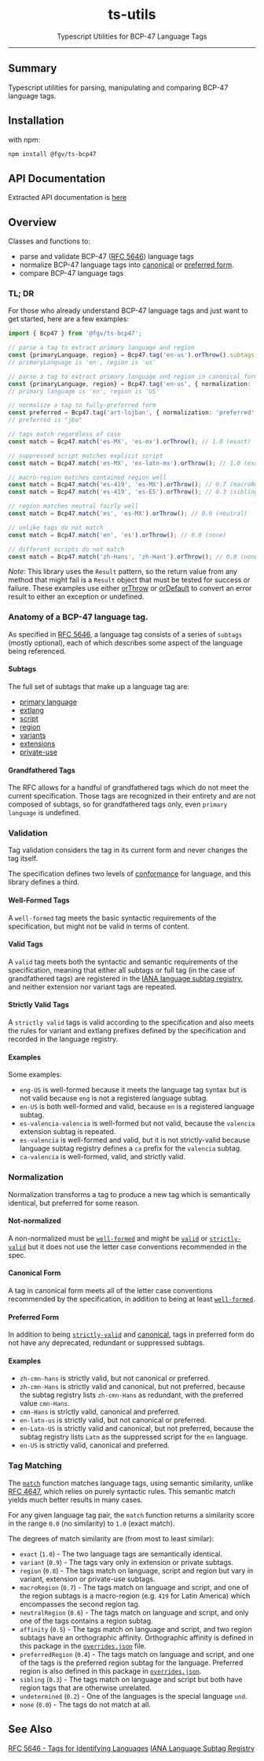 <div align="center">
  <h1>ts-utils</h1>
  Typescript Utilities for BCP-47 Language Tags
</div>

<hr/>

## Summary

Typescript utilities for parsing, manipulating and comparing BCP-47 language tags.

## Installation

with npm:
```sh
npm install @fgv/ts-bcp47
```

## API Documentation
Extracted API documentation is [here](./docs/ts-bcp47.md)

## Overview

Classes and functions to:
- parse and validate BCP-47 ([RFC 5646](https://www.rfc-editor.org/rfc/rfc5646)) language tags
- normalize BCP-47 language tags into [canonical](#canonical-form) or [preferred form](#preferred-form).
- compare BCP-47 language tags

### TL; DR
For those who already understand BCP-47 language tags and just want to get started, here are a few examples:
```ts
import { Bcp47 } from '@fgv/ts-bcp47';

// parse a tag to extract primary language and region
const {primaryLanguage, region} = Bcp47.tag('en-us').orThrow().subtags;
// primaryLanguage is 'en', region is 'us'

// parse a tag to extract primary language and region in canonical form
const {primaryLanguage, region} = Bcp47.tag('en-us', { normalization: 'canonical' }).orThrow().subtags;
// primary language is 'en', region is 'US'

// normalize a tag to fully-preferred form
const preferred = Bcp47.tag('art-lojban', { normalization: 'preferred' }).orThrow().tag;
// preferred is "jbo"

// tags match regardless of case
const match = Bcp47.match('es-MX', 'es-mx').orThrow(); // 1.0 (exact)

// suppressed script matches explicit script
const match = Bcp47.match('es-MX', 'es-latn-mx').orThrow(); // 1.0 (exact)

// macro-region matches contained region well
const match = Bcp47.match('es-419', 'es-MX').orThrow(); // 0.7 (macroRegion)
const match = Bcp47.match('es-419', 'es-ES').orThrow(); // 0.3 (sibling)

// region matches neutral fairly well
const match = Bcp47.match('es', 'es-MX').orThrow(); // 0.6 (neutral)

// unlike tags do not match
const match = Bcp47.match('en', 'es').orThrow(); // 0.0 (none)

// different scripts do not match
const match = Bcp47.match('zh-Hans', 'zh-Hant').orThrow(); // 0.0 (none)
```

*Note:* This library uses the `Result` pattern, so the return value from any method that might fail is a `Result` object that must be tested for success or failure.  These examples use either [orThrow](https://github.com/DidjaRedo/ts-utils/blob/master/docs/ts-utils.iresult.orthrow.md) or [orDefault](https://github.com/DidjaRedo/ts-utils/blob/master/docs/ts-utils.iresult.ordefault.md) to convert an error result to either an exception or undefined.

### Anatomy of a BCP-47 language tag.
As specified in [RFC 5646](https://www.rfc-editor.org/rfc/rfc5646), a language tag consists of a series of `subtags` (mostly optional), each of which describes some aspect of the language being referenced.

#### Subtags
The full set of subtags that make up a language tag are:
- [primary language](https://www.rfc-editor.org/rfc/rfc5646#section-2.2.1)
- [extlang](https://www.rfc-editor.org/rfc/rfc5646#section-2.2.2)
- [script](https://www.rfc-editor.org/rfc/rfc5646#section-2.2.3)
- [region](https://www.rfc-editor.org/rfc/rfc5646#section-2.2.4)
- [variants](https://www.rfc-editor.org/rfc/rfc5646#section-2.2.4)
- [extensions](https://www.rfc-editor.org/rfc/rfc5646#section-2.2.6)
- [private-use](https://www.rfc-editor.org/rfc/rfc5646#section-2.2.7)

#### Grandfathered Tags
The RFC allows for a handful of grandfathered tags which do not meet the current specification.  Those tags are recognized in their entirety and are not composed of subtags, so for grandfathered tags only, even `primary language` is undefined.

### Validation
Tag validation considers the tag in its current form and never changes the tag itself.

The specification defines two levels of [conformance](https://www.rfc-editor.org/rfc/rfc5646#section-2.2.9) for language, and this library defines a third.
#### Well-Formed Tags
A `well-formed` tag meets the basic syntactic requirements of the specification, but might not be valid in terms of content.
#### Valid Tags
A `valid` tag meets both the syntactic and semantic requirements of the specification, meaning that either all subtags or full tag (in the case of grandfathered tags) are registered in the [IANA language subtag registry](https://www.iana.org/assignments/language-subtag-registry/language-subtag-registry), and neither extension nor variant tags are repeated.
#### Strictly Valid Tags
A `strictly valid` tags is valid according to the specification and also meets the rules for variant and extlang prefixes defined by the specification and recorded in the language registry.
#### Examples
Some examples:
- `eng-US` is well-formed because it meets the language tag syntax but is not valid because `eng` is not a registered language subtag.
- `en-US` is both well-formed and valid, because `en` is a registered language subtag.
- `es-valencia-valencia` is well-formed but not valid, because the `valencia` extension subtag is repeated.
- `es-valencia` is well-formed and valid, but it is not strictly-valid because language subtag registry defines a `ca` prefix for the `valencia` subtag.
- `ca-valencia` is well-formed, valid, and strictly valid.

### Normalization
Normalization transforms a tag to produce a new tag which is semantically identical, but preferred for some reason.
#### Not-normalized
A non-normalized must be [`well-formed`](#well-formed-tags) and might be [`valid`](#valid-tags) or [`strictly-valid`](#strictly-valid-tags) but it does not use the letter case conventions recommended in the spec.

#### Canonical Form
A tag in canonical form meets all of the letter case conventions recommended by the specification, in addition to being at least [`well-formed`](#well-formed-tags).

#### Preferred Form
In addition to being [`strictly-valid`](#strictly-valid-tags) and [canonical](#canonical-form), tags
in preferred form do not have any deprecated, redundant or suppressed subtags.

#### Examples
- `zh-cmn-hans` is strictly valid, but not canonical or preferred.
- `zh-cmn-Hans` is strictly valid and canonical, but not preferred, because the subtag registry lists `zh-cmn-Hans` as redundant, with the preferred value `cmn-Hans`.
- `cmn-Hans` is strictly valid, canonical and preferred.
- `en-latn-us` is strictly valid, but not canonical or preferred.
- `en-Latn-US` is strictly valid and canonical, but not preferred, because the subtag registry lists `Latn` as the suppressed script for the `en` language.
- `en-US` is strictly valid, canonical and preferred.

### Tag Matching
The [`match`](docs/ts-bcp47.bcp47.match.md) function matches language tags, using semantic similarity, unlike [RFC 4647](https://www.rfc-editor.org/rfc/rfc4647.html), which relies on purely syntactic rules.  This semantic match yields much better results in many cases.

For any given language tag pair, the `match` function returns a similarity score in the range `0.0` (no similarity) to `1.0` (exact match).

The degrees of match similarity are (from most to least similar):
- `exact` (`1.0`) - The two language tags are semantically identical.
- `variant` (`0.9`) - The tags vary only in extension or private subtags.
- `region` (`0.8`) - The tags match on language, script and region but vary in variant, extension or private-use subtags.
- `macroRegion` (`0.7`) - The tags match on language and script, and one of the region subtags is a macro-region (e.g. `419` for Latin America) which encompasses the second region tag.
- `neutralRegion` (`0.6`) - The tags match on language and script, and only one of the tags contains a region subtag.
- `affinity` (`0.5`) - The tags match on language and script, and two region subtags have an orthographic affinity.  Orthographic affinity is defined in this package in the [`overrides.json`](./data/bcp/overrides.json) file.
- `preferredRegion` (`0.4`) - The tags match on language and script, and one of the tags is the preferred region subtag for the language.  Preferred region is also defined in this package in [`overrides.json`](./data/bcp/overrides.json).
- `sibling` (`0.3`) - The tags match on language and script but both have region tags that are otherwise unrelated.
- `undetermined` (`0.2`) - One of the languages is the special language `und`.
- `none` (`0.0`) - The tags do not match at all.

## See Also
[RFC 5646 - Tags for Identifying Languages](https://www.rfc-editor.org/rfc/rfc5646)
[IANA Language Subtag Registry](https://www.iana.org/assignments/language-subtag-registry/language-subtag-registry)